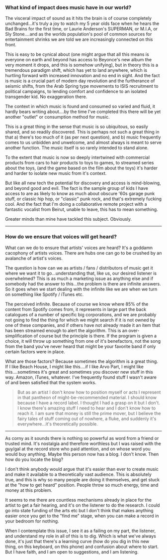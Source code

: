 ### What kind of impact does music have in our world?

The visceral impact of sound as it hits the brain is of course completely unchanged...it's truly a joy to watch my 5 year olds face when he hears the Bad Brains for the first time, or Laurie Anderson's SUPERMAN, or M.I.A, or Sly Stone....and as the worlds population's pool of common sources for entertainment shrinks we are told we are increasingly connected on this front.

This is easy to be cynical about (one might argue that all this means is everyone on earth and beyond has access to Beyonce's new album the very moment it drops, and this is somehow unifying), but in theory this is a tremendous paradigm shift, which has yet to land anywhere, which is hurtling forward with increased innovation and no end in sight. And the fact is music is a crucial part of modern day revolution and the furtherance of seismic shifts, from the Arab Spring type movements to ISIS recruitment to political campaigns, to lending comfort and confidence to an isolated transgender kid. No exaggeration there.

The context in which music is found and consumed so varied and fluid, it hardly bears writing about....by the time I've completed this there will be yet another "outlet" or consumption method for music.

This is a great thing in the sense that music is so ubiquitous, so easily shared, and so readily discovered. This is perhaps not such a great thing in that a) there's too much of it (as per next question), and b) music frequently comes to us unbidden and unwelcome, and almost always is meant to serve another function. The music itself is so rarely intended to stand alone.

To the extent that music is now so deeply intertwined with commercial products from cars to hair products to toys to games, to streamed series about the toys, (and the game based on the film about the toys) it's harder and harder to isolate new music from it's context.

But like all new tech the potential for discovery and access is mind-blowing, and beyond good and evil. The fact is the sample group of kids I have access to are as likely to know as much about obscure '60s garage punk stuff, or classic hip hop, or "classic" punk rock, and that's extremely fucking cool. And the fact that I'm doing a collaborative remote project with a fantastic vocalist from Beirut, unable to leave, this has to mean something.

Greater minds than mine have tackled this subject. Obviously.

***

### How do we ensure that voices will get heard?

What can we do to ensure that artists' voices are heard?
It's a goddamn cacophony of artists voices. There are hubs one can go to be crushed by an avalanche of artist's voices.

The question is how can we as artists / fans / distributors of music get it where we want it to go...understanding that, like us, our desired listener is overwhelmed? This is as much a marketing issue as anything else and if somebody had the answer to this...the problem is there are infinite answers. So it goes when we start dealing with the infinite like we are when we turn on something like Spotify / iTunes etc.

The perceived infinite. Because of course we know where 85% of the content from Spotify comes from, it represents in large part the back catalogues of a number of specific big corporations, and we are probably not going to find the thing for which we might search if it is not owned by one of these companies, and if others have not already made it an item that has been streamed enough to alert the algorithm. This is an over-simplification of course but the principle is there. If the program is given a choice, it will throw up something from one of it's benefactors, not the song from the band you've never heard that might be your favorite band if only certain factors were in place.


What are those factors? Because sometimes the algorithm is a great thing. If I like Beach House, I might like this....if I like Arvo Part, I might like this....sometimes it's great and sometimes you discover new stuff in this way. Amazon, iTunes, whatever. I've frequently found stuff I wasn't aware of and been satisfied that the system works.

>But as an artist I don't know how to position myself or acts I represent in that pantheon of might-be-recommended material. I should know because I have a record label. I thought I had a grasp on it but I don't. I know there's amazing stuff I need to hear and I don't know how to reach it. I am sure that money is still the prime mover, but I believe the fairy tales of stuff coming out of nowhere, a fluke, and suddenly it's everywhere...it's theoretically possible.

***

As corny as it sounds there is nothing so powerful as word from a friend or trusted mind. It's nostalgia and therefore worthless but I was raised with the guy/gal at the record store who paid attention, and on whose word you would buy anything. Maybe this person now has a blog. I don't know. Then how do you locate the blog?



I don't think anybody would argue that it's easier than ever to create music and make it available to a theoretically vast audience. This is absolutely true, and this is why so many people are doing it themselves, and get stuck at the "how to get heard" position. People throw so much energy, time and money at this problem.

It seems to me there are countless mechanisms already in place for the artist to get a fair hearing, and it's on the listener to do the research. I could go into state funding of the arts etc but I don't think that makes anything easier once you get to the "find me" stage, when you can make a record in your bedroom for nothing.

When I contemplate this issue, I see it as a failing on my part, the listener, and understand my role in all of this is to dig. Which is what we've always done, it's just that there's a learning curve (how do you dig in this new thing, on this keyboard, on this phone) and confusion about where to start. But I have faith, and I am open to suggestions, and I am listening.

